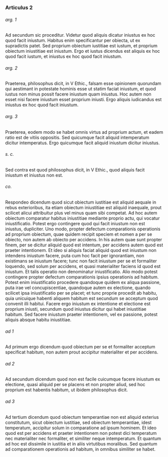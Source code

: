 ### Articulus 2

###### arg. 1
Ad secundum sic proceditur. Videtur quod aliquis dicatur iniustus ex hoc quod facit iniustum. Habitus enim specificantur per obiecta, ut ex supradictis patet. Sed proprium obiectum iustitiae est iustum, et proprium obiectum iniustitiae est iniustum. Ergo et iustus dicendus est aliquis ex hoc quod facit iustum, et iniustus ex hoc quod facit iniustum.

###### arg. 2
Praeterea, philosophus dicit, in V Ethic., falsam esse opinionem quorundam qui aestimant in potestate hominis esse ut statim faciat iniustum, et quod iustus non minus possit facere iniustum quam iniustus. Hoc autem non esset nisi facere iniustum esset proprium iniusti. Ergo aliquis iudicandus est iniustus ex hoc quod facit iniustum.

###### arg. 3
Praeterea, eodem modo se habet omnis virtus ad proprium actum, et eadem ratio est de vitiis oppositis. Sed quicumque facit aliquid intemperatum dicitur intemperatus. Ergo quicumque facit aliquid iniustum dicitur iniustus.

###### s. c.
Sed contra est quod philosophus dicit, in V Ethic., quod aliquis facit iniustum et iniustus non est.

###### co.
Respondeo dicendum quod sicut obiectum iustitiae est aliquid aequale in rebus exterioribus, ita etiam obiectum iniustitiae est aliquid inaequale, prout scilicet alicui attribuitur plus vel minus quam sibi competat. Ad hoc autem obiectum comparatur habitus iniustitiae mediante proprio actu, qui vocatur iniustificatio. Potest ergo contingere quod qui facit iniustum non est iniustus, dupliciter. Uno modo, propter defectum comparationis operationis ad proprium obiectum, quae quidem recipit speciem et nomen a per se obiecto, non autem ab obiecto per accidens. In his autem quae sunt propter finem, per se dicitur aliquid quod est intentum, per accidens autem quod est praeter intentionem. Et ideo si aliquis faciat aliquid quod est iniustum non intendens iniustum facere, puta cum hoc facit per ignorantiam, non existimans se iniustum facere; tunc non facit iniustum per se et formaliter loquendo, sed solum per accidens, et quasi materialiter faciens id quod est iniustum. Et talis operatio non denominatur iniustificatio. Alio modo potest contingere propter defectum comparationis ipsius operationis ad habitum. Potest enim iniustificatio procedere quandoque quidem ex aliqua passione, puta irae vel concupiscentiae, quandoque autem ex electione, quando scilicet ipsa iniustificatio per se placet; et tunc proprie procedit ab habitu, quia unicuique habenti aliquem habitum est secundum se acceptum quod convenit illi habitui. Facere ergo iniustum ex intentione et electione est proprium iniusti, secundum quod iniustus dicitur qui habet iniustitiae habitum. Sed facere iniustum praeter intentionem, vel ex passione, potest aliquis absque habitu iniustitiae.

###### ad 1
Ad primum ergo dicendum quod obiectum per se et formaliter acceptum specificat habitum, non autem prout accipitur materialiter et per accidens.

###### ad 2
Ad secundum dicendum quod non est facile cuicumque facere iniustum ex electione, quasi aliquid per se placens et non propter aliud, sed hoc proprium est habentis habitum, ut ibidem philosophus dicit.

###### ad 3
Ad tertium dicendum quod obiectum temperantiae non est aliquid exterius constitutum, sicut obiectum iustitiae, sed obiectum temperantiae, idest temperatum, accipitur solum in comparatione ad ipsum hominem. Et ideo quod est per accidens et praeter intentionem non potest dici temperatum nec materialiter nec formaliter, et similiter neque intemperatum. Et quantum ad hoc est dissimile in iustitia et in aliis virtutibus moralibus. Sed quantum ad comparationem operationis ad habitum, in omnibus similiter se habet.

